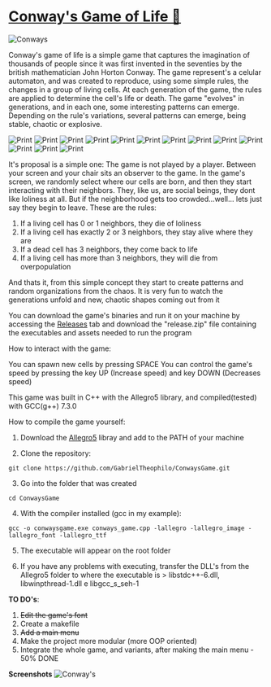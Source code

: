 # [Conway's Game of Life 🚀](https://pt.wikipedia.org/wiki/Jogo_da_vida)
![Conways](https://i.imgur.com/cw42u24.png)


Conway's game of life is a simple game that captures the imagination of thousands of people since it was first invented in the seventies by the british mathematician John Horton Conway. The game represent's a celular automaton, and was created to reproduce, using some simple rules, the changes in a group of living cells. At each generation of the game, the rules are applied to determine the cell's life or death. The game "evolves" in generations, and in each one, some interesting patterns can emerge. Depending on the rule's variations, several patterns can emerge, being stable, chaotic or explosive.


![Print](https://i.imgur.com/f0Zpsrh.png)
![Print](https://i.imgur.com/WiwWx3g.png)
![Print](https://i.imgur.com/JbQrbwK.png)
![Print](https://i.imgur.com/99r3LdX.png)
![Print](https://i.imgur.com/6Wh4Osj.png)
![Print](https://i.imgur.com/c13JW0P.png)
![Print](https://i.imgur.com/d5AsvU4.png)
![Print](https://i.imgur.com/kAXiXqk.png)
![Print](https://i.imgur.com/iiew6CL.png)
![Print](https://i.imgur.com/VBgzvHA.png)
![Print](https://i.imgur.com/rK4Kt4G.png)
![Print](https://i.imgur.com/uPcmzK8.png)
![Print](https://i.imgur.com/pw9oe9w.png)


 It's proposal is a simple one: The game is not played by a player. Between your screen and your chair sits an observer to the game. In the game's screen, we randomly select where our cells are born, and then they start interacting with their neighbors. They, like us, are social beings, they dont like loliness at all. But if the neighborhood gets too crowded...well... lets just say they begin to leave.
These are the rules:
1. If a living cell has 0 or 1 neighbors, they die of loliness
2. If a living cell has exactly 2 or 3 neighbors, they stay alive where they are
3. If a dead cell has 3 neighbors, they come back to life
4. If a living cell has more than 3 neighbors, they will die from overpopulation

And thats it, from this simple concept they start to create patterns and random organizations from the chaos. It is very fun to watch the generations unfold and new, chaotic shapes coming out from it

You can download the game's binaries and run it on your machine by accessing the [Releases](https://github.com/GabrielTheophilo/ConwaysGame/releases/tag/v0.0.1-alpha) tab and download the "release.zip" file containing the executables and assets needed to run the program

How to interact with the game:

You can spawn new cells by pressing SPACE
You can control the game's speed by pressing the key UP (Increase speed) and key DOWN (Decreases speed)


This game was built in C++ with the Allegro5 library, and compiled(tested) with GCC(g++) 7.3.0

How to compile the game yourself:
1. Download the [Allegro5](https://liballeg.org/) libray and add to the PATH of your machine

2. Clone the repository:
```console
git clone https://github.com/GabrielTheophilo/ConwaysGame.git
```

3. Go into the folder that was created
```console
cd ConwaysGame
```

4. With the compiler installed (gcc in my example):
```console
gcc -o conwaysgame.exe conways_game.cpp -lallegro -lallegro_image -lallegro_font -lallegro_ttf
```

5. The executable will appear on the root folder

6. If you have any problems with executing, transfer the DLL's from the Allegro5 folder to where the executable is > libstdc++-6.dll, libwinpthread-1.dll e libgcc_s_seh-1

**TO DO's**:
1. ~~Edit the game's font~~
2. Create a makefile
3. ~~Add a main menu~~
4. Make the project more modular (more OOP oriented)
5. Integrate the whole game, and variants, after making the main menu - 50% DONE

**Screenshots**
![Conway's](https://i.imgur.com/GYDB4mp.png)
